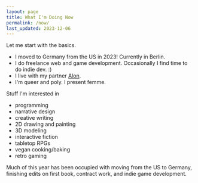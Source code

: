 ```yaml
---
layout: page
title: What I'm Doing Now
permalink: /now/
last_updated: 2023-12-06 
---
```


Let me start with the basics.

- I moved to Germany from the US in 2023! Currently in Berlin.
- I do freelance web and game development. Occasionally I find time to do indie dev. :)
- I live with my partner [Alon](http://pedestrianobservations.com).
- I'm queer and poly. I present femme.

Stuff I'm interested in
- programming
- narrative design
- creative writing
- 2D drawing and painting
- 3D modeling
- interactive fiction
- tabletop RPGs
- vegan cooking/baking
- retro gaming

Much of this year has been occupied with moving from the US to Germany, finishing
edits on first book, contract work, and indie game development.

